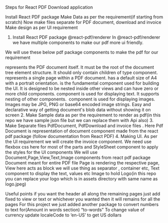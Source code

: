 Steps for React PDF Download application

Install React PDF package
Make Data as per the requirement(if starting from scratch)
Now make files separate for PDF document, download and invoice
Make design as per UI requirement

1. Install React PDF package  @react-pdf/renderer
In @react-pdf/renderer we have multiple components to make our pdf more ui friendly.

We will use these below pdf package components to make the pdf for our requirement

<Document /> represents the PDF document itself. It must be the root of the document tree element structure. It should only contain children of type <Page /> component.
<Page /> represents a single page within a PDF document. <Page /> has a default size of A4 with a portrait orientation.
<View /> is the fundamental component used for building the UI. It is designed to be nested inside other views and can have zero or more child components.
<Text /> component is used for displaying text. It supports nesting of other <Text /> components.
<Image /> component is used for displaying images. Images may be JPG, PNG or base64 encoded image strings.
<BlobProvider /> Easy and declarative way of getting document's blob data without showing it on screen
2. Make Sample data as per the requirement to render as pdf(in this repo we have sample json file but we can replace them with Api also)
3. Make Separate files PdfDocument, PdfDownload and invoice files . 
Here Pdf Document is representation of document component made from the react pdf package (follow documentation from React PDF)
4. Making UI. As per the UI requirement we will create the invoice component.
We need use flexbox css here for most of the parts and StyleSheet component to apply the styles for the UI components
We will use Document,Page,View,Text,Image components from react pdf package
Document meant for entire PDF file
Page is rendering the respective page,
View here acts as block we will use thing as  separator , container etc,
Text component to display the text, values etc
Image to hold Logo(in this repo you can replace your logo which is in assets directory with same name as logo.jpeg)

Useful points if you want the header all along the remaining pages just add fixed to view or text or whichever you wanted then it will remains for all the pages 
For this project we just added another package to convert numbers to text for(Amount in words section) “to-words”  To change value of currency update localeCode to ‘en-US’ to get US dollars                                                                                                                  




